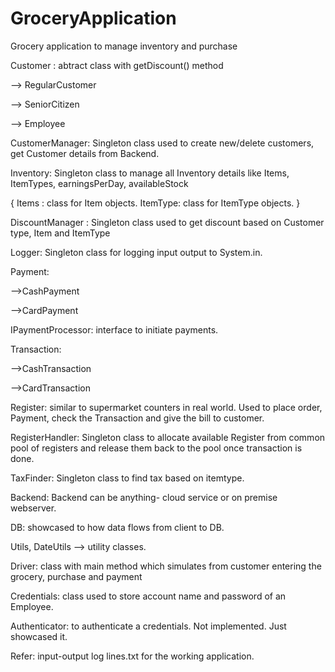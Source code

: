 # GroceryApplication
 Grocery application to manage inventory and purchase
 
 Customer : abtract class with getDiscount() method
 
  --> RegularCustomer
  
  --> SeniorCitizen
  
  --> Employee
  
CustomerManager: Singleton class used to create new/delete customers, get Customer details from Backend.

Inventory: Singleton class to manage all Inventory details like Items, ItemTypes, earningsPerDay, availableStock

{
	Items : class for Item objects. 
	ItemType: class for ItemType objects.
}

DiscountManager : Singleton class used to get discount based on Customer type, Item and ItemType

Logger: Singleton class for logging input output to System.in. 

Payment: 

-->CashPayment

-->CardPayment

IPaymentProcessor: interface to initiate payments. 

Transaction: 

-->CashTransaction

-->CardTransaction

Register: similar to supermarket counters in real world. Used to place order, Payment, check the Transaction and give the bill to customer. 

RegisterHandler: Singleton class to allocate available Register from common pool of registers and release them back to the pool once transaction is done. 

TaxFinder: Singleton class to find tax based on itemtype. 

Backend: Backend can be anything- cloud service or on premise webserver. 

DB: showcased to how data flows from client to DB. 

Utils, DateUtils --> utility classes.

Driver: class with main method which simulates from customer entering the grocery, purchase and payment

Credentials: class used to store account name and password of an Employee.

Authenticator: to authenticate a credentials. Not implemented. Just showcased it. 

 Refer: input-output log lines.txt for the working application.
